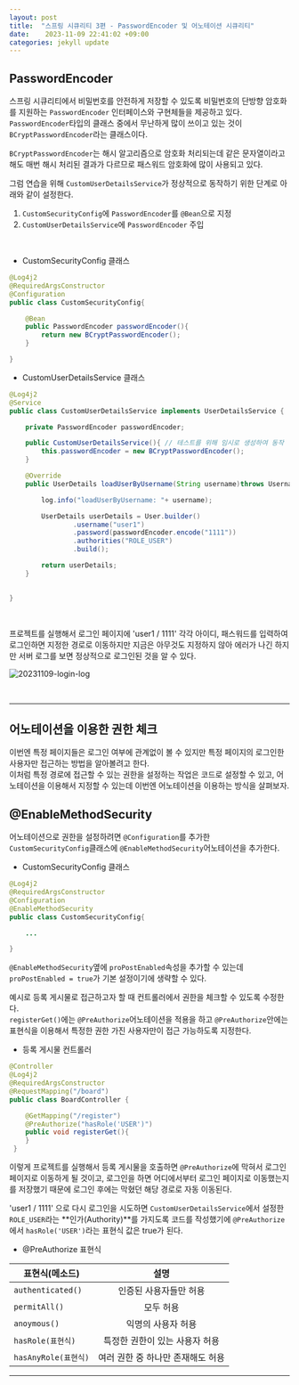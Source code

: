 ```yaml
---
layout: post
title:  "스프링 시큐리티 3편 - PasswordEncoder 및 어노테이션 시큐리티" 
date:    2023-11-09 22:41:02 +09:00
categories: jekyll update
---
```



PasswordEncoder
-------------

 스프링 시큐리티에서 비밀번호를 안전하게 저장할 수 있도록 비밀번호의 단방향 암호화를 지원하는 ```PasswordEncoder``` 인터페이스와 구현체들을 제공하고 있다.<br>
 ```PasswordEncoder```타입의 클래스 중에서 무난하게 많이 쓰이고 있는 것이 ```BCryptPasswordEncoder```라는 클래스이다.<br>

 ```BCryptPasswordEncoder```는 해시 알고리즘으로 암호화 처리되는데 같은 문자열이라고 해도 매번 해시 처리된 결과가 다르므로 패스워드 암호화에 많이 사용되고 있다.<br>

그럼 연습을 위해 ```CustomUserDetailsService```가 정상적으로 동작하기 위한 단계로 아래와 같이 설정한다.<br>

1. ```CustomSecurityConfig```에 ```PasswordEncoder```를 ```@Bean```으로 지정
2. ```CustomUserDetailsService```에 ```PasswordEncoder``` 주입

<br>

- CustomSecurityConfig 클래스

```java
@Log4j2
@RequiredArgsConstructor
@Configuration
public class CustomSecurityConfig{

    @Bean
    public PasswordEncoder passwordEncoder(){
        return new BCryptPasswordEncoder();
    }

}
```


- CustomUserDetailsService 클래스

```java
@Log4j2
@Service
public class CustomUserDetailsService implements UserDetailsService {

    private PasswordEncoder passwordEncoder;

    public CustomUserDetailsService(){ // 테스트를 위해 임시로 생성하여 동작
        this.passwordEncoder = new BCryptPasswordEncoder(); 
    }

    @Override
    public UserDetails loadUserByUsername(String username)throws UsernameNotFoundException{

        log.info("loadUserByUsername: "+ username);

        UserDetails userDetails = User.builder()
                .username("user1")
                .password(passwordEncoder.encode("1111"))
                .authorities("ROLE_USER")
                .build();

        return userDetails;
    }

    
}
```
<br>

프로젝트를 실행해서 로그인 페이지에 'user1 / 1111' 각각 아이디, 패스워드를 입력하여 로그인하면 지정한 경로로 이동하지만 지금은 아무것도 지정하지 않아 에러가 나긴 하지만 서버 로그를 보면 정상적으로 로그인된 것을 알 수 있다.<br>

![20231109-login-log](https://github.com/jiuseu/hyuntrace0915.github.io/assets/109057859/62810f34-4561-4294-8382-559e8820836f)

 <br> 


---------------------------------------

어노테이션을 이용한 권한 체크
-------------

이번엔 특정 페이지들은 로그인 여부에 관계없이 볼 수 있지만 특정 페이지의 로그인한 사용자만 접근하는 방법을 알아볼려고 한다.<br>
이처럼 특정 경로에 접근할 수 있는 권한을 설정하는 작업은 코드로 설정할 수 있고, 어노테이션을 이용해서 지정할 수 있는데 이번엔 어노테이션을 이용하는 방식을 살펴보자. <br>

@EnableMethodSecurity
-------------

어노테이션으로 권한을 설정하려면 ```@Configuration```를 추가한 ```CustomSecurityConfig```클래스에 ```@EnableMethodSecurity```어노테이션을 추가한다.<br>

- CustomSecurityConfig 클래스

```java
@Log4j2
@RequiredArgsConstructor
@Configuration
@EnableMethodSecurity
public class CustomSecurityConfig{

    ...

}
```

```@EnableMethodSecurity```옆에 ```proPostEnabled```속성을 추가할 수 있는데 ```proPostEnabled = true```가 기본 설정이기에 생략할 수 있다.<br>

예시로 등록 게시물로 접근하고자 할 때 컨트롤러에서 권한을 체크할 수 있도록 수정한다.<br>
```registerGet()```에는 ```@PreAuthorize```어노테이션을 적용을 하고 ```@PreAuthorize```안에는 표현식을 이용해서 특정한 권한 가진 사용자만이 접근 가능하도록 지정한다.<br>

- 등록 게시물 컨트롤러

```java
@Controller
@Log4j2
@RequiredArgsConstructor
@RequestMapping("/board")
public class BoardController {

    @GetMapping("/register")
    @PreAuthorize("hasRole('USER')")
    public void registerGet(){
    }
 }   
```

이렇게 프로젝트를 실행해서 등록 게시물을 호출하면 ```@PreAuthorize```에 막혀서 로그인 페이지로 이동하게 될 것이고, 로그인을 하면 어디에서부터 로그인 페이지로 이동했는지를 저장했기 때문에 로그인 후에는 막혔던 해당 경로로 자동 이동된다.<br>

 'user1 / 1111' 으로 다시 로그인을 시도하면 ```CustomUserDetailsService```에서 설정한 ```ROLE_USER```라는 **인가(Authority)**를 가지도록 코드를 작성했기에 ```@PreAuthorize```에서 ```hasRole('USER')```라는 표현식 값은 true가 된다.<br>

 - @PreAuthorize 표현식

 |표현식(메소드)  | 설명 |
|---|:---:|
| `authenticated()` | 인증된 사용자들만 허용 | 
| `permitAll()` | 모두 허용 | 
| `anoymous()` | 익명의 사용자 허용 | 
| `hasRole(표현식)` | 특정한 권한이 있는 사용자 허용 | 
| `hasAnyRole(표현식)` | 여러 권한 중 하나만 존재해도 허용 | 

---------------------------------------



[jekyll-docs]: https://jekyllrb.com/docs/home
[jekyll-gh]:   https://github.com/jekyll/jekyll
[jekyll-talk]: https://talk.jekyllrb.com/


